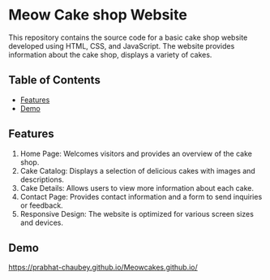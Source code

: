 # Meow Cake shop Website

This repository contains the source code for a basic cake shop website developed using HTML, CSS, and JavaScript. The website provides information about the cake shop, displays a variety of cakes.

## Table of Contents

- [Features](#features)
- [Demo](#demo)


## Features

1. Home Page: Welcomes visitors and provides an overview of the cake shop.
2. Cake Catalog: Displays a selection of delicious cakes with images and descriptions.
3. Cake Details: Allows users to view more information about each cake.
6. Contact Page: Provides contact information and a form to send inquiries or feedback.
7. Responsive Design: The website is optimized for various screen sizes and devices.

## Demo

https://prabhat-chaubey.github.io/Meowcakes.github.io/




